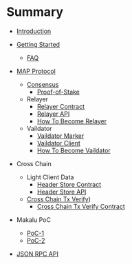 # Summary

* [Introduction](README.md)

* [Getting Started]()
    * [FAQ](getting-started/faq.md)

* [MAP Protocol](map-protocol/setValidator.md)
    * [Consensus](map-protocol/consensus/Consensue.md)
        * [Proof-of-Stake](map-protocol/consensus/Proof-of-Stake.md)
    * Relayer
        * [Relayer Contract](map-protocol/relayer/Relayer-Contract.md)
        * [Relayer API](map-protocol/relayer/Relayer-API.md)
        * [How To Become Relayer](map-protocol/relayer/QuickStart.md)
    * Vaildator
      * [Vaildator Marker](map-protocol/validator/Marker.md)
      * [Vaildator Client](map-protocol/validator/ValidatorCli.md)
      * [How To Become Vaildator](map-protocol/validator/QuickStart.md)

* Cross Chain
    * Light Client Data
        * [Header Store Contract](cross-chain/light-client-data/Header-Store-Contract.md)
        * [Header Store API](cross-chain/light-client-data/Header-Store-API.md)
    * [Cross Chain Tx Verify](cross-chain/tx-verify/Tx-Verify.md))
        * [Cross Chain Tx Verify Contract](cross-chain/tx-verify/Tx-Verify-Contract.md)

* Makalu PoC
    * [PoC-1](Makalu-PoC/PoC-1.md)
    * [PoC-2](Makalu-PoC/PoC-2.md)

* [JSON RPC API](rpc-api/RPC-API.md)